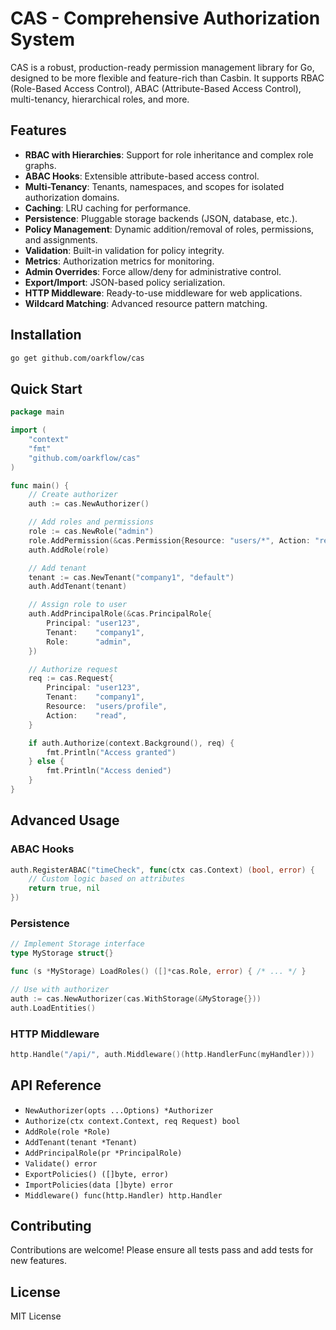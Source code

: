 # CAS - Comprehensive Authorization System

CAS is a robust, production-ready permission management library for Go, designed to be more flexible and feature-rich than Casbin. It supports RBAC (Role-Based Access Control), ABAC (Attribute-Based Access Control), multi-tenancy, hierarchical roles, and more.

## Features

- **RBAC with Hierarchies**: Support for role inheritance and complex role graphs.
- **ABAC Hooks**: Extensible attribute-based access control.
- **Multi-Tenancy**: Tenants, namespaces, and scopes for isolated authorization domains.
- **Caching**: LRU caching for performance.
- **Persistence**: Pluggable storage backends (JSON, database, etc.).
- **Policy Management**: Dynamic addition/removal of roles, permissions, and assignments.
- **Validation**: Built-in validation for policy integrity.
- **Metrics**: Authorization metrics for monitoring.
- **Admin Overrides**: Force allow/deny for administrative control.
- **Export/Import**: JSON-based policy serialization.
- **HTTP Middleware**: Ready-to-use middleware for web applications.
- **Wildcard Matching**: Advanced resource pattern matching.

## Installation

```bash
go get github.com/oarkflow/cas
```

## Quick Start

```go
package main

import (
    "context"
    "fmt"
    "github.com/oarkflow/cas"
)

func main() {
    // Create authorizer
    auth := cas.NewAuthorizer()

    // Add roles and permissions
    role := cas.NewRole("admin")
    role.AddPermission(&cas.Permission{Resource: "users/*", Action: "read"})
    auth.AddRole(role)

    // Add tenant
    tenant := cas.NewTenant("company1", "default")
    auth.AddTenant(tenant)

    // Assign role to user
    auth.AddPrincipalRole(&cas.PrincipalRole{
        Principal: "user123",
        Tenant:    "company1",
        Role:      "admin",
    })

    // Authorize request
    req := cas.Request{
        Principal: "user123",
        Tenant:    "company1",
        Resource:  "users/profile",
        Action:    "read",
    }

    if auth.Authorize(context.Background(), req) {
        fmt.Println("Access granted")
    } else {
        fmt.Println("Access denied")
    }
}
```

## Advanced Usage

### ABAC Hooks

```go
auth.RegisterABAC("timeCheck", func(ctx cas.Context) (bool, error) {
    // Custom logic based on attributes
    return true, nil
})
```

### Persistence

```go
// Implement Storage interface
type MyStorage struct{}

func (s *MyStorage) LoadRoles() ([]*cas.Role, error) { /* ... */ }

// Use with authorizer
auth := cas.NewAuthorizer(cas.WithStorage(&MyStorage{}))
auth.LoadEntities()
```

### HTTP Middleware

```go
http.Handle("/api/", auth.Middleware()(http.HandlerFunc(myHandler)))
```

## API Reference

- `NewAuthorizer(opts ...Options) *Authorizer`
- `Authorize(ctx context.Context, req Request) bool`
- `AddRole(role *Role)`
- `AddTenant(tenant *Tenant)`
- `AddPrincipalRole(pr *PrincipalRole)`
- `Validate() error`
- `ExportPolicies() ([]byte, error)`
- `ImportPolicies(data []byte) error`
- `Middleware() func(http.Handler) http.Handler`

## Contributing

Contributions are welcome! Please ensure all tests pass and add tests for new features.

## License

MIT License
